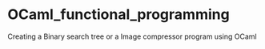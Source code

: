 # OCaml_functional_programming
Creating a Binary search tree or a Image compressor program using OCaml
